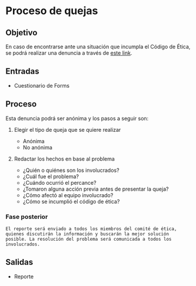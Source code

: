 # Proceso de quejas

## Objetivo

En caso de encontrarse ante una situación que incumpla el Código de Ética, se podrá realizar una denuncia a través de [este link](https://forms.gle/Ew3GVu3yG4Hczxpw6).

## Entradas

- Cuestionario de Forms

## Proceso

Esta denuncia podrá ser anónima y los pasos a seguir son:

1. Elegir el tipo de queja que se quiere realizar

   - Anónima
   - No anónima

2. Redactar los hechos en base al problema

   - ¿Quién o quiénes son los involucrados?
   - ¿Cuál fue el problema?
   - ¿Cuándo ocurrió el percance?
   - ¿Tomaron alguna acción previa antes de presentar la queja?
   - ¿Cómo afectó al equipo involucrado?
   - ¿Cómo se incumplió el código de ética?

### Fase posterior

    El reporte será enviado a todos los miembros del comité de ética, quienes discutirán la información y buscarán la mejor solución posible. La resolución del problema será comunicada a todos los involucrados.

## Salidas

- Reporte
